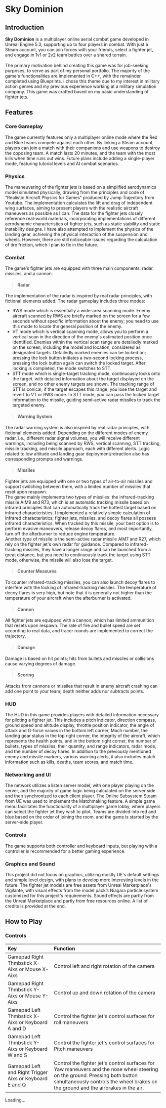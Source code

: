 # Sky Dominion
## Introduction
**Sky Dominion** is a multiplayer online aerial combat game developed in Unreal Engine 5.3, supporting up to four players in combat. With just a Steam account, you can join forces with your friends, select a fighter jet, and engage in 1v1 or 2v2 team battles over a shared terrain.<br>
<br>
The primary motivation behind creating this game was for job-seeking purposes, to serve as part of my personal portfolio. The majority of the game's functionalities are implemented in C++, with the remainder completed using Blueprints. I chose this theme due to my interest in military action genres and my previous experience working at a military simulation company. This game was crafted based on my basic understanding of fighter jets.

## Features
### Core Gameplay
The game currently features only a multiplayer online mode where the Red and Blue teams compete against each other. By linking a Steam account, players can join a match with their companions and use weapons to destroy the opposing team. A match lasts 20 minutes, and the team with the most kills when time runs out wins. Future plans include adding a single-player mode, featuring tutorial levels and AI combat scenarios.

### Physics
The maneuvering of the fighter jets is based on a simplified aerodynamics model simulated physically, drawing from the principles and code of "Realistic Aircraft Physics for Games" produced by Jump Trajectory from Youtube. The implementation calculates the lift and drag of independent wing surfaces, aiming to present players with the realistic aircraft maneuvers as possible as I can. The data for the fighter jets closely reference real-world materials, incorporating implementations of different aerodynamic characteristics of fighter jets, such as static stability and static instability designs. I have also attempted to implement the physics of the landing gear, achieving the physical interaction of the suspension and wheels. However, there are still noticeable issues regarding the calculation of tire friction, which I plan to fix in the future.

### Combat 
The game's fighter jets are equipped with three main components: radar, missiles, and a cannon.
> #### Radar
The implementation of the radar is inspired by real radar principles, with fictional elements added. The radar gameplay includes three modes: 
* RWS mode
which is essentially a wide-area scanning mode. Enemy aircraft scanned by RWS are briefly marked on the screen for a few seconds without specific information about the enemy; you need to use this mode to locate the general position of the enemy.
* VT mode
which is vertical scanning mode, allows you to perform a vertical scan in the direction of the enemy's estimated position once identified. Enemies within the vertical scan range are detailedly marked on the screen, including the model and location, considered as designated targets. Detailedly marked enemies can be locked on; pressing the lock button initiates a two-second locking process, pressing the lock button again can switch the locked target. After locking is completed, the mode switches to STT.
* STT mode
which is single-target tracking mode, continuously locks onto the target, with detailed information about the target displayed on the screen, and no other enemy targets are shown. The tracking range of STT is conical; if the target escapes this range, you lose the target and revert to VT or RWS mode. In STT mode, you can pass the locked target information to the missile, guiding semi-active radar missiles to track the targeted enemy.

> #### Warning System
The radar warning system is also inspired by real radar principles, with fictional elements added. Depending on the different modes of enemy radar, i.e., different radar signal volumes, you will receive different warnings, including being scanned by RWS, vertical scanning, STT tracking, missile tracking, and missile approach, each with different alerts. Logic related to low altitude and landing gear deployment/retraction also has corresponding prompts and warnings.

> #### Missiles
Fighter jets are equipped with one or two types of air-to-air missiles and support switching between them, with a limited number of missiles that reset upon respawn. <br>
The game mainly implements two types of missiles: the infrared-tracking missile AIM9 and R73, which is an automatic tracking missile based on infrared principles that can automatically track the hottest target based on infrared characteristics. I implemented a relatively simple calculation of infrared characteristics; fighter jets, missiles, and decoy flares all possess infrared characteristics. When tracked by this missile, your best option is to perform evasive maneuvers, release decoy flares, and most importantly, turn off the afterburner to reduce engine temperature.<br>
Another type of missile is the semi-active radar missile AIM7 and R27, which rely on the fighter jet's own radar for guidance. Compared to infrared-tracking missiles, they have a longer range and can be launched from a great distance, but you need to continuously track the target using STT mode, otherwise, the missile will also lose the target.

> #### Counter Measures
To counter infrared-tracking missiles, you can also launch decoy flares to interfere with the locking of infrared-tracking missiles. The temperature of decoy flares is very high, but note that it is generally not higher than the temperature of your aircraft when the afterburner is activated.

> #### Cannon
All fighter jets are equipped with a cannon, which has limited ammunition that resets upon respawn. The rate of fire and bullet speed are set according to real data, and tracer rounds are implemented to correct the trajectory.

> #### Damage
Damage is based on hit points; hits from bullets and missiles or collisions cause varying degrees of damage.

> #### Scoring
Attacks from cannons or missiles that result in enemy aircraft crashing can add one point to your team; death neither adds nor subtracts points.

### HUD
The HUD in this game provides players with detailed information necessary for piloting a fighter jet. This includes a pitch indicator, direction compass, ground speed and altitude display, throttle position indicator, the angle of attack and G-force values in the bottom left corner, Mach number, the landing gear status in the top right corner, the integrity of the aircraft, which represents the health points, and in the bottom right corner, the number of bullets, types of missiles, their quantity, and range indicators, radar mode, and the number of decoy flares. In addition to the previously mentioned enemy and missile markers, various warning alerts, it also includes match information such as kills, deaths, team scores, and match time.

### Networking and UI
The network utilizes a listen server model, with one player playing on the server, and the majority of game logic being calculated on the server side and then synchronized to each client player. The Online Subsystem Steam from UE was used to implement the Matchmaking feature. A simple game menu facilitates the functionality of a multiplayer game lobby, where players can select the fighter jet they wish to pilot. Teams are divided into red and blue based on the order of joining the room, and the game is started by the server-side player.

### Controls
The game supports both controller and keyboard inputs, but playing with a controller is recommended for a better gaming experience.

### Graphics and Sound
This project did not focus on graphics, utilizing mostly UE's default settings and simple level design, with plans to develop more interesting levels in the future. The fighter jet models are free assets from Unreal Marketplace's Vigilante, with visual effects from the model pack’s Niagara particle system customized for this project's requirements. Sound effects are partly from the Unreal Marketplace and partly from free resources online. A list of credits is provided at the end. 
<br>

## How to Play
### Controls

| Key | Function |
| :--- | :--- |
| Gamepad Right Thmbstick X-Aixs or Mouse X-Aixs | Control left and right rotation of the camera |
| Gamepad Right Thmbstick Y-Aixs or Mouse Y-Aixs | Control up and down rotation of the camera |
| Gamepad Left Thmbstick X-Aixs or Keyboard A and D | Control the fighter jet's control surfaces for roll maneuvers |
| Gamepad Left Thmbstick Y-Aixs or Keyboard W and S | Control the fighter jet's control surfaces for Pitch maneuvers |
| Gamepad Left and Right Trigger Aixs or Keyboard E and Q | Control the fighter jet's control surfaces for Yaw maneuvers and the nose wheel steering on the ground. Pressing both button simultaneously controls the wheel brakes on the ground and the airbrakes in the air.|


Loading...
